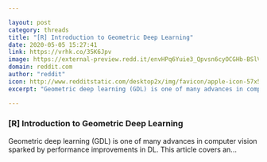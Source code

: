 ```yaml
---

layout: post
category: threads
title: "[R] Introduction to Geometric Deep Learning"
date: 2020-05-05 15:27:41
link: https://vrhk.co/35K6Jpv
image: https://external-preview.redd.it/envHPq6Yuie3_Qpvsn6cyOCGHb-BSlVeLZG8dBTfocI.jpg?width=1200&height=628.272251309&auto=webp&crop=1200:628.272251309,smart&s=bf81607fc7368ad0432b759d2c4440bb8269fa04
domain: reddit.com
author: "reddit"
icon: http://www.redditstatic.com/desktop2x/img/favicon/apple-icon-57x57.png
excerpt: "Geometric deep learning (GDL) is one of many advances in computer vision sparked by performance improvements in DL. This article covers an..."

---
```


### [R] Introduction to Geometric Deep Learning

Geometric deep learning (GDL) is one of many advances in computer vision sparked by performance improvements in DL. This article covers an...